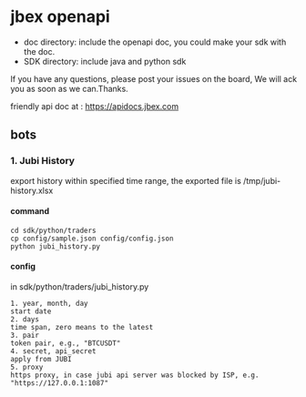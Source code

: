 # jbex openapi

* doc directory: include the openapi doc, you could make your sdk with the doc.
* SDK directory: include java and python sdk

If you have any questions, please post your issues on the board, We will ack you as soon as we can.Thanks.

friendly api doc at : <https://apidocs.jbex.com>

## bots
### 1. Jubi History
export history within specified time range, the exported file is  /tmp/jubi-history.xlsx

#### command
```shell
cd sdk/python/traders
cp config/sample.json config/config.json
python jubi_history.py
```
#### config
in sdk/python/traders/jubi_history.py
```
1. year, month, day
start date
2. days
time span, zero means to the latest
3. pair
token pair, e.g., "BTCUSDT"
4. secret, api_secret
apply from JUBI
5. proxy
https proxy, in case jubi api server was blocked by ISP, e.g. "https://127.0.0.1:1087"
```